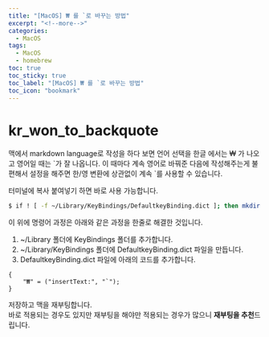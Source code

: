 ```yaml
---
title: "[MacOS] ₩ 를 `로 바꾸는 방법"
excerpt: "<!--more-->"
categories:
  - MacOS
tags:
  - MacOS
  - homebrew
toc: true
toc_sticky: true
toc_label: "[MacOS] ₩ 를 `로 바꾸는 방법"
toc_icon: "bookmark"
---
```


# kr_won_to_backquote

맥에서 markdown language로 작성을 하다 보면 언어 선택을 한글 에서는 ₩ 가 나오고 영어일 때는 \`가 잘 나옵니다. 이 때마다 계속 영어로 바꿔준 다음에 작성해주는게 불편해서 설정을 해주면 한/영 변환에 상관없이 계속 \`를 사용할 수 있습니다.

터미널에 복사 붙여넣기 하면 바로 사용 가능합니다.

```bash
$ if ! [ -f ~/Library/KeyBindings/DefaultkeyBinding.dict ]; then mkdir -p ~/Library/KeyBindings && echo '{"₩" = ("insertText:", "\`");}' > ~/Library/KeyBindings/DefaultkeyBinding.dict; fi
```

이 위에 명령어 과정은 아래와 같은 과정을 한줄로 해결한 것입니다.

1. ~/Library 폴더에 KeyBindings 폴더를 추가합니다.
2. ~/Library/KeyBindings 폴더에 DefaultkeyBinding.dict 파일을 만듭니다.
3. DefaultkeyBinding.dict 파일에 아래의 코드를 추가합니다.

```
{
    "₩" = ("insertText:", "`");
}
```

저장하고 맥을 재부팅합니다.
<br>바로 적용되는 경우도 있지만 재부팅을 해야만 적용되는 경우가 많으니 **재부팅을 추천**드립니다.